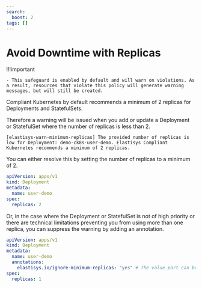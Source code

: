 ```yaml
---
search:
  boost: 2
tags: []
---
```


# Avoid Downtime with Replicas

!!!important

    - This safeguard is enabled by default and will warn on violations. As a result, resources that violate this policy will generate warning messages, but will still be created.

Compliant Kubernetes by default recommends a minimum of 2 replicas for Deployments and StatefulSets.

Therefore a warning will be issued when you add or update a Deployment or StatefulSet where the number of replicas is less than 2.

```console
[elastisys-warn-minimum-replicas] The provided number of replicas is low for Deployment: demo-ck8s-user-demo. Elastisys Compliant Kubernetes recommends a minimum of 2 replicas.
```

You can either resolve this by setting the number of replicas to a minimum of 2.

```yaml
apiVersion: apps/v1
kind: Deployment
metadata:
  name: user-demo
spec:
  replicas: 2
```

Or, in the case where the Deployment or StatefulSet is not of high priority or there are technical limitations preventing you from using more than one replica, you can suppress the warning by adding an annotation.

```yaml
apiVersion: apps/v1
kind: Deployment
metadata:
  name: user-demo
  annotations:
    elastisys.io/ignore-minimum-replicas: "yes" # The value part can be anything.
spec:
  replicas: 1
```
